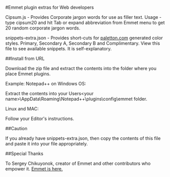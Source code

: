 #Emmet plugin extras for Web developers

Cipsum.js - Provides Corporate jargon words for use as filler text. Usage - type cipsum20 and hit Tab or expand abbreviation from Emmet menu to get 20 random corporate jargon words.

snippets-extra.json - Provides short-cuts for [paletton.com](http://paletton.com)  generated color styles. Primary, Secondary A, Secondary B and Complimentary.  View this file to see available snippets. It is self-explanatory.


##Install from URL

Download the zip file and extract the contents into the folder where you place Emmet plugins. 

Example: Notepad++ on Windows OS:

Extract the contents into your Users\<your name>\AppData\Roaming\Notepad++\plugins\config\emmet folder.

Linux and MAC:

Follow your Editor's instructions.

##Caution

If you already have snippets-extra.json, then copy the contents of this file and paste it into your file appropriately.

##Special Thanks

To Sergey Chikuyonok, creator of Emmet and other contributors who empower it.  [Emmet is here.](http://emmet.io "Emmet")